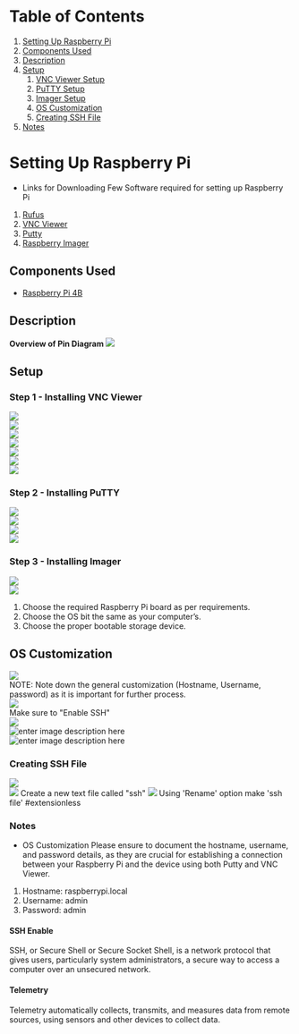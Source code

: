 # Table of Contents

1. [Setting Up Raspberry Pi](#setting-up-raspberry-pi)
2. [Components Used](#components-used)
3. [Description](#description)
4. [Setup](#setup)
   1. [VNC Viewer Setup](#step-1---installing-vnc-viewer)
   2. [PuTTY Setup](#step-2---installing-putty)
   3. [Imager Setup](#step-3---installing-imager)
   4. [OS Customization](#os-customization)
   5. [Creating SSH File](#creating-ssh-file)
5. [Notes](#notes)

</details>

# Setting Up Raspberry Pi

- Links for Downloading Few Software required for setting up Raspberry Pi

1. [Rufus](https://rufus.ie/en/#google_vignette)
2. [VNC Viewer](https://www.realvnc.com/en/connect/download/combined/)
3. [Putty](https://www.chiark.greenend.org.uk/~sgtatham/putty/latest.html)
4. [Raspberry Imager](https://www.raspberrypi.com/software/)

## **Components Used**

- [Raspberry Pi 4B](https://www.raspberrypi.com/products/raspberry-pi-4-model-b/)

## Description

**Overview of Pin Diagram**
![](https://lh7-us.googleusercontent.com/GxUcjuIc7cna_f5zu6YPBiplcnbs60MwNlGVE9ud7A4mUIsfRdJnEZIjYBhm_y7UpKY9laor7EisOVhP9gmK5v_devnKkNVzQhvOalbLjnhgC32s6mlYfSZ-N1dMYORap4CpUuTVM8f02Jji4rgv9NU)

## Setup

### Step 1 - Installing VNC Viewer

![](https://lh7-us.googleusercontent.com/IRuqDlm4tdNWvnbNuwofFzjISJVurpskLP5iYkz7TChpR_L-dNAPJk3Yck_zLcl5RCpLoD7HvqxGd7_uQ06Aei1PYBL-jj78mT6fgUydxj9zZoHQeHWVC15tgGofi8OC3bEmLVA4soLSPrZ7Ca48cpw)<br/>
![](https://lh7-us.googleusercontent.com/iYS9JCBPJkc3EXJXWUtPEOkq-HPyXV99NJ6kUbZ5WKmmXq1jYSNbYN5HiD7xQ6eSlEshMMFHoyoLHukowaUJT6fIITurYc-JeasG5-wn9qY0FIAs3FxI5HOTtP9mEdQR72i8-P6ftBa_1C_ApP-Kn_E)<br/>
![](https://lh7-us.googleusercontent.com/PUzhIFmW27DI4eHZhZyUdyhV9YsnNeg3OhtTDkabGhHDn1-hrg-WGSI1vxGolRksVriG_wH5jhYwNlnM-EcvyMtm3Qvb4BYQqxju3vhIul9277X-V7y4KMnjCcoPmUQjJ_m8OkG22HaI16xWMYcSDDk)<br/>
![](https://lh7-us.googleusercontent.com/y1cPVq7BViP0Lwbn29pzXjFnPIkl3AOa4FYwEWB81Sjy_c09fjBjMx2QWBxrYSFhiqtyFkUk2pYNpC-CP81sztZCMLye9AO8pk-eYcHNiUijtz-kln3xnMuor0g9MCBHapM6-UgpQ-y1wTyb27E5yTo)<br/>
![](https://lh7-us.googleusercontent.com/l7aoZeP_L-UkuFyT6W1CHjKKANkPpRUc-SFbY_67D7uZI8OWgo6uyHotxHY1OYLaFhdqp7XRkQyofCpmLvoM2CxsE2uzrmT4r18wjCfM4PDf39ewN0xEajtqHD-UeusLq02h5EJLin_7-PtG_b__mco)<br/>
![](https://lh7-us.googleusercontent.com/pS9la1OEsDGsGRxnVp1Blc_YGwj2esi4sg8gGUtR6bTUJT_06xRTd5qoLNTPbkNXdwHteydE0OoXJmaiMLUtxdIFj70Z_IqxBmhSzyiS9o-kjw5QVS_AAMJ1Av39OFD_3zI6fRGvdJWlOHynEgi6gnQ)<br/>
![](https://lh7-us.googleusercontent.com/PCAuMfL8FMmLi0H1hX0HP6LA_1jvjhzpI0yXq1LZoKb5MB6vHvOCENoBdtNjpmGVj2k454zrMNvE0JF1u8z1UjghBqpZsWxY2C15CKqE6Oweb-LCa3CjA0FfH6GBABWJXM3svYNf1iq4d3wf7Dj9uEA)

### Step 2 - Installing PuTTY

![](https://lh7-us.googleusercontent.com/TQ6gl8vSRYJKGc8thOfdlmc6sEgy6UC_V7yejXMLammg9N9gWOAb2mLIwDbLiFMIRWmzUm0AZnkKTBPezw_tBDR8vGrbmF5VChEq00A9di9QiysP5bFR-LmcjTxGH-vJ1tlDehIBPH0P0Tt97jmjXPw)<br/>
![](https://lh7-us.googleusercontent.com/wxEZoKAW9k0NmsrcZfFmuosXFaldFXvz0VUdm4z0xuznTA94jfqAdVS3z-irbMjAepGgo8O_4AGhHpaaAS7OsmqR0ApS03d6HukzLtf7V4lXhCEX41maAfw3EP0tLAPYK_Y7cGXQ-pgwPahzn1i9vTE)<br/>
![](https://i.imgur.com/9mkAGSY.png)<br/>
![](https://i.imgur.com/Fwx9c1D.png)

### Step 3 - Installing Imager

![](https://i.imgur.com/ReHZchT.png)<br/>
![](https://i.imgur.com/aceYclp.png)

1. Choose the required Raspberry Pi board as per requirements.
2. Choose the OS bit the same as your computer’s.
3. Choose the proper bootable storage device.

## OS Customization

![](https://i.imgur.com/8M6YViU.png)<br/>
NOTE: Note down the general customization (Hostname, Username, password) as it is important for further process.<br/>
![](https://i.imgur.com/OV4df9H.png)<br/>
Make sure to "Enable SSH"<br/>
![](https://i.imgur.com/6aaC3U5.png)<br/>
![enter image description here](https://i.imgur.com/XLNZKwm.png)<br/>
![enter image description here](https://i.imgur.com/Fb1vxLA.png)

### Creating SSH File

![](https://lh7-us.googleusercontent.com/qY93gIsb5czrriG4tyKY_9zuOtDuHlMwWP65o1k9Z62e1A4TXFr4hzo1YwXYpsSaKqEbreSZXnRscZXx5_Rc0vORm-xWg1ClM81B0_1QcaXdBU-te90bNeMUta8kxP0WfgQ0dLmSXudQIicPr_UCMGQ)<br/>
![](https://lh7-us.googleusercontent.com/Q9wPjwZbQhGGKD3QgOi0KJ6idsK59dWIKWABmIuh4ZwDB-ikCB7gEgXaIRDEEiyTNHC_5ZV_7i6p_wofocUmCdxgzQn0ZcFCooshVFHJRw62XlZ1_Pu9FfaN6WNveejpSRm56HhbepF0z46NY-UtI5o)
Create a new text file called "ssh"
![](https://lh7-us.googleusercontent.com/c6lA15fNZamyUGrtLWpNNlSBGsM3lubaBzenTLDJwE6wCBiCTvgYGFlOjPDMwj6u311tt81i4QKuk5RusgeLp8ae-1BvWLI59vWuS9G_ydU1R3vLsobfT5n6shxXCBFtgh7Jbf0tgIEOsZ7RoeIqH58)
Using 'Rename' option make 'ssh file' #extensionless
### Notes

- OS Customization
  Please ensure to document the hostname, username, and password details, as they are crucial for establishing a connection between your Raspberry Pi and the device using both Putty and VNC Viewer. 

1. Hostname: raspberrypi.local
2. Username: admin
3. Password: admin

#### SSH Enable

SSH, or Secure Shell or Secure Socket Shell, is a network protocol that gives users, particularly system administrators, a secure way to access a computer over an unsecured network.

#### Telemetry

Telemetry automatically collects, transmits, and measures data from remote sources, using sensors and other devices to collect data.
